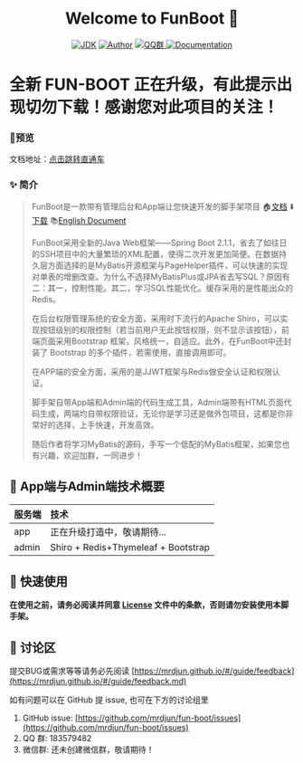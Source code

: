 <h1 align="center">Welcome to FunBoot 👋</h1>
<p align="center">
<a href="https://github.com/mrdjun/fun-boot"><img alt="JDK" src="https://img.shields.io/badge/JDK-1.8-orange.svg"/></a>
<a href="http://mrdjun.github.io"><img alt="Author" src="https://img.shields.io/badge/Author-DJun-blue"/></a>
<a href="https://jq.qq.com/?_wv=1027&k=57LIuZr"><img alt="QQ群" src="https://img.shields.io/badge/chat-Coder%E5%A4%A7%E5%AE%B6%E5%BA%AD-yellow"/>
</a>
<a href="https://mrdjun.github.io/">
<img alt="Documentation" src="https://img.shields.io/badge/documentation-yes-brightgreen.svg" target="_blank" /></a>
</p>

# 全新 FUN-BOOT 正在升级，有此提示出现切勿下载！感谢您对此项目的关注！

### 🎉预览

文档地址：[点击跳转直通车](http://mrdjun.github.io/)

### ✨ 简介

> FunBoot是一款带有管理后台和App端让您快速开发的脚手架项目 🏠[文档](https://mrdjun.github.io/) ⬇️[下载](https://github.com/mrdjun/fun-boot) 📚[English Document](https://mrdjun.github.io/#/en-us/generic/README)
> 
> FunBoot采用全新的Java Web框架——Spring Boot 2.1.1，省去了如往日的SSH项目中的大量繁琐的XML配置，使得二次开发更加简便。在数据持久层方面选择的是MyBatis开源框架与PageHelper插件，可以快速的实现对单表的增删改查。为什么不选择MyBatisPlus或JPA省去写SQL？原因有二：其一，控制性能。其二，学习SQL性能优化。缓存采用的是性能出众的Redis。
> 
> 在后台权限管理系统的安全方面，采用时下流行的Apache Shiro，可以实现按钮级别的权限控制（若当前用户无此按钮权限，则不显示该按钮），前端页面采用Bootstrap 框架，风格统一，自适应。此外，在FunBoot中还封装了 Bootstrap 的多个插件，若需使用，直接调用即可。
> 
> 在APP端的安全方面，采用的是JJWT框架与Redis做安全认证和权限认证。
> 
> 脚手架自带App端和Admin端的代码生成工具，Admin端带有HTML页面代码生成，两端均自带权限验证，无论你是学习还是做外包项目，这都是你非常好的选择，上手快速，开发高效。
> 
> 随后作者将学习MyBatis的源码，手写一个低配的MyBatis框架，如果您也有兴趣，欢迎加群，一同进步！

## 🎨 App端与Admin端技术概要

| 服务端  | 技术                                  |
|:----- |:----------------------------------- |
| app   | 正在升级打造中，敬请期待...    |
| admin | Shiro + Redis+Thymeleaf + Bootstrap |

## 🚀 快速使用

**在使用之前，请务必阅读并同意 [License](https://mrdjun.github.io/#/generic/LICENSE.md) 文件中的条款，否则请勿安装使用本脚手架。**

## 📝 讨论区

提交BUG或需求等等请务必先阅读 [https://mrdjun.github.io/#/guide/feedback](https://mrdjun.github.io/#/guide/feedback.md)

如有问题可以在 GitHub 提 issue, 也可在下方的讨论组里

1. GitHub issue: [https://github.com/mrdjun/fun-boot/issues](https://github.com/mrdjun/fun-boot/issues)
2. QQ 群: 183579482
3. 微信群: 还未创建微信群，敬请期待！
